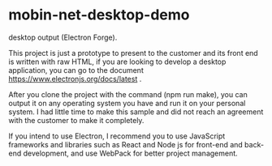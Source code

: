 # mobin-net-desktop-demo
desktop output (Electron Forge).

This project is just a prototype to present to the customer and its front end is written with raw HTML,
if you are looking to develop a desktop application, you can go to the document https://www.electronjs.org/docs/latest .

After you clone the project with the command (npm run make), you can output it on any operating system you have and run it on your personal system.
I had little time to make this sample and did not reach an agreement with the customer to make it completely.

If you intend to use Electron, I recommend you to use JavaScript frameworks and libraries such as React and Node js for front-end and back-end development,
and use WebPack for better project management.
